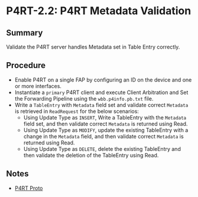 # P4RT-2.2: P4RT Metadata Validation

## Summary

Validate the P4RT server handles Metadata set in Table Entry correctly.

## Procedure

*   Enable P4RT on a single FAP by configuring an ID on the device and one or
    more interfaces.
*   Instantiate a `primary` P4RT client and execute Client Arbitration and Set
    the Forwarding Pipeline using the `wbb.p4info.pb.txt` file.
*   Write a `TableEntry` with `Metadata` field set and validate correct
    `Metadata` is retrieved in `ReadRequest` for the below scenarios:
    *   Using Update Type as `INSERT`, Write a TableEntry with the `Metadata`
        field set, and then validate correct `Metadata` is returned using Read.
    *   Using Update Type as `MODIFY`, update the existing TableEntry with a
        change in the `Metadata` field, and then validate correct `Metadata` is
        returned using Read.
    *   Using Update Type as `DELETE`, delete the existing TableEntry and then
        validate the deletion of the TableEntry using Read.

## Notes

*   [P4RT Proto](https://github.com/p4lang/p4runtime/blob/main/proto/p4/v1/p4runtime.proto)
